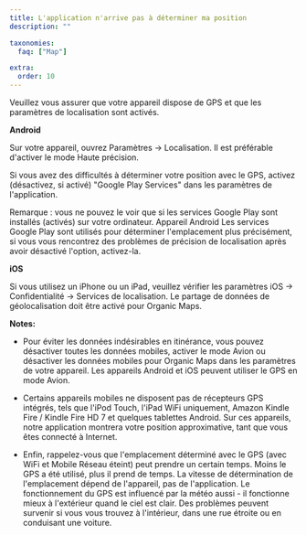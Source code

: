 ```yaml
---
title: L'application n'arrive pas à déterminer ma position
description: ""

taxonomies:
  faq: ["Map"]

extra:
  order: 10
---
```


Veuillez vous assurer que votre appareil dispose de GPS et que les paramètres de localisation sont activés.

**Android**

Sur votre appareil, ouvrez Paramètres → Localisation. Il est préférable d'activer le mode Haute précision.

Si vous avez des difficultés à déterminer votre position avec le GPS, activez (désactivez, si activé) "Google Play Services" dans les paramètres de l'application.

Remarque : vous ne pouvez le voir que si les services Google Play sont installés (activés) sur votre ordinateur. Appareil Android Les services Google Play sont utilisés pour déterminer l'emplacement plus précisément, si vous vous rencontrez des problèmes de précision de localisation après avoir désactivé l'option, activez-la.

**iOS**

Si vous utilisez un iPhone ou un iPad, veuillez vérifier les paramètres iOS → Confidentialité → Services de localisation. Le partage de données de géolocalisation doit être activé pour Organic Maps.

**Notes:**

* Pour éviter les données indésirables en itinérance, vous pouvez désactiver toutes les données mobiles, activer le mode Avion ou désactiver les données mobiles pour Organic Maps dans les paramètres de votre appareil. Les appareils Android et iOS peuvent utiliser le GPS en mode Avion.

* Certains appareils mobiles ne disposent pas de récepteurs GPS intégrés, tels que l'iPod Touch, l'iPad WiFi uniquement, Amazon Kindle Fire / Kindle Fire HD 7 et quelques tablettes Android. Sur ces appareils, notre application montrera votre position approximative, tant que vous êtes connecté à Internet.

* Enfin, rappelez-vous que l'emplacement déterminé avec le GPS (avec WiFi et Mobile Réseau éteint) peut prendre un certain temps. Moins le GPS a été utilisé, plus il prend de temps. La vitesse de détermination de l'emplacement dépend de l'appareil, pas de l'application. Le fonctionnement du GPS est influencé par la météo aussi - il fonctionne mieux à l'extérieur quand le ciel est clair. Des problèmes peuvent survenir si vous vous trouvez à l'intérieur, dans une rue étroite ou en conduisant une voiture.
